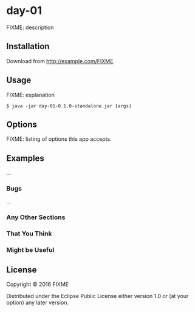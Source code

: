 # day-01

FIXME: description

## Installation

Download from http://example.com/FIXME.

## Usage

FIXME: explanation

    $ java -jar day-01-0.1.0-standalone.jar [args]

## Options

FIXME: listing of options this app accepts.

## Examples

...

### Bugs

...

### Any Other Sections
### That You Think
### Might be Useful

## License

Copyright © 2016 FIXME

Distributed under the Eclipse Public License either version 1.0 or (at
your option) any later version.
